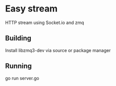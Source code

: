 # Easy stream

HTTP stream using Socket.io and zmq

## Building

Install libzmq3-dev via source or package manager

## Running

  go run server.go

